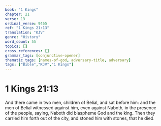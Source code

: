 ```yaml
---
book: "1 Kings"
chapter: 21
verse: 13
ordinal_verse: 9465
ref: "1 Kings 21:13"
translation: "KJV"
genre: "History"
word_count: 55
topics: []
cross_references: []
grammar_tags: [conjunctive-opener]
thematic_tags: [names-of-god, adversary-title, adversary]
tags: ["Bible","KJV","1 Kings"]
---
```


# 1 Kings 21:13

And there came in two men, children of Belial, and sat before him: and the men of Belial witnessed against him, even against Naboth, in the presence of the people, saying, Naboth did blaspheme God and the king. Then they carried him forth out of the city, and stoned him with stones, that he died.
